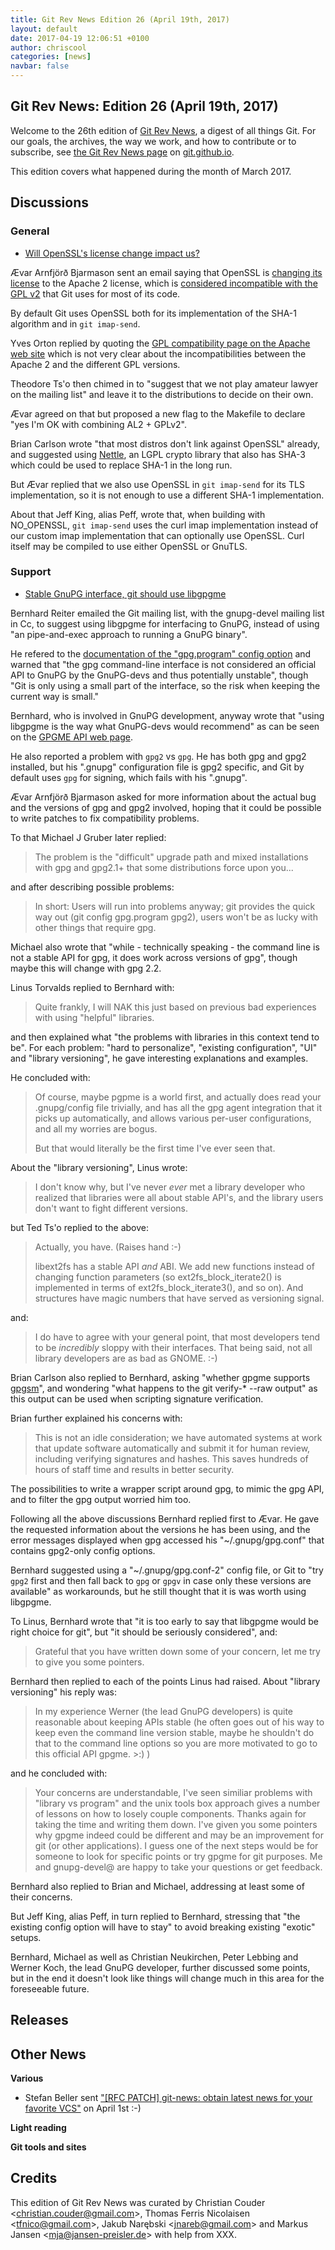 ```yaml
---
title: Git Rev News Edition 26 (April 19th, 2017)
layout: default
date: 2017-04-19 12:06:51 +0100
author: chriscool
categories: [news]
navbar: false
---
```


## Git Rev News: Edition 26 (April 19th, 2017)

Welcome to the 26th edition of [Git Rev News](https://git.github.io/rev_news/rev_news/),
a digest of all things Git. For our goals, the archives, the way we work, and how to contribute or to
subscribe, see [the Git Rev News page](https://git.github.io/rev_news/rev_news/) on [git.github.io](http://git.github.io).

This edition covers what happened during the month of March 2017.

## Discussions


### General

* [Will OpenSSL's license change impact us?](http://public-inbox.org/git/CACBZZX6F47uC9jLxppgkUnwVpGV2jpzzP4kwTuqKgayCevomeA@mail.gmail.com/)

Ævar Arnfjörð Bjarmason sent an email saying that OpenSSL is
[changing its license](https://www.openssl.org/blog/blog/2017/03/22/license/)
to the Apache 2 license, which is
[considered incompatible with the GPL v2](https://www.gnu.org/licenses/license-list.html#apache2)
that Git uses for most of its code.

By default Git uses OpenSSL both for its implementation of the SHA-1
algorithm and in `git imap-send`.

Yves Orton replied by quoting the
[GPL compatibility page on the Apache web site](https://www.apache.org/licenses/GPL-compatibility.html)
which is not very clear about the incompatibilities between the Apache
2 and the different GPL versions.

Theodore Ts'o then chimed in to "suggest that we not play amateur
lawyer on the mailing list" and leave it to the distributions to
decide on their own.

Ævar agreed on that but proposed a new flag to the Makefile to declare
"yes I'm OK with combining AL2 + GPLv2".

Brian Carlson wrote "that most distros don't link against OpenSSL"
already, and suggested using
[Nettle](https://en.wikipedia.org/wiki/Nettle_(cryptographic_library)),
an LGPL crypto library that also has SHA-3 which could be used to
replace SHA-1 in the long run.

But Ævar replied that we also use OpenSSL in `git imap-send` for its
TLS implementation, so it is not enough to use a different SHA-1
implementation.

About that Jeff King, alias Peff, wrote that, when building with
NO_OPENSSL, `git imap-send` uses the curl imap implementation instead
of our custom imap implementation that can optionally use
OpenSSL. Curl itself may be compiled to use either OpenSSL or GnuTLS.

<!---
### Reviews
-->


### Support

* [Stable GnuPG interface, git should use libgpgme](http://public-inbox.org/git/201703101100.15214.bernhard.reiter@intevation.de)

Bernhard Reiter emailed the Git mailing list, with the gnupg-devel
mailing list in Cc, to suggest using libgpgme for interfacing to
GnuPG, instead of using "an pipe-and-exec approach to running a GnuPG
binary".

He refered to the
[documentation of the "gpg.program" config option](https://github.com/git/git/blob/3bc53220cb2dcf709f7a027a3f526befd021d858/Documentation/config.txt#L1572-L1581)
and warned that "the gpg command-line interface is not considered an
official API to GnuPG by the GnuPG-devs and thus potentially
unstable", though "Git is only using a small part of the interface, so
the risk when keeping the current way is small."

Bernhard, who is involved in GnuPG development, anyway wrote that "using
libgpgme is the way what GnuPG-devs would recommend" as can be seen on
the [GPGME API web page](https://wiki.gnupg.org/APIs).

He also reported a problem with `gpg2` vs `gpg`. He has both gpg and
gpg2 installed, but his ".gnupg" configuration file is gpg2 specific,
and Git by default uses `gpg` for signing, which fails with his
".gnupg".

Ævar Arnfjörð Bjarmason asked for more information about the actual
bug and the versions of gpg and gpg2 involved, hoping that it could
be possible to write patches to fix compatibility problems.

To that Michael J Gruber later replied:

> The problem is the "difficult" upgrade path and mixed installations with
> gpg and gpg2.1+ that some distributions force upon you...

and after describing possible problems:

> In short: Users will run into problems anyway; git provides the quick
> way out (git config gpg.program gpg2), users won't be as lucky with
> other things that require gpg.

Michael also wrote that "while - technically speaking - the command
line is not a stable API for gpg, it does work across versions of gpg",
though maybe this will change with gpg 2.2.

Linus Torvalds replied to Bernhard with:

> Quite frankly, I will NAK this just based on previous bad experiences
> with using "helpful" libraries.

and then explained what "the problems with libraries in this context
tend to be". For each problem: "hard to personalize", "existing
configuration", "UI" and "library versioning", he gave interesting
explanations and examples.

He concluded with:

> Of course, maybe pgpme is a world first, and actually does read your
> .gnupg/config file trivially, and has all the gpg agent integration
> that it picks up automatically, and allows various per-user
> configurations, and all my worries are bogus.
>
> But that would literally be the first time I've ever seen that.

About the "library versioning", Linus wrote:

> I don't know why, but I've never *ever* met a library developer who
> realized that libraries were all about stable API's, and the library
> users don't want to fight different versions.

but Ted Ts'o replied to the above:

> Actually, you have.  (Raises hand :-)
>
> libext2fs has a stable API *and* ABI.  We add new functions instead of
> changing function parameters (so ext2fs_block_iterate2() is
> implemented in terms of ext2fs_block_iterate3(), and so on).  And
> structures have magic numbers that have served as versioning signal.

and:

> I do have to agree with your general point, that most developers tend
> to be *incredibly* sloppy with their interfaces.  That being said, not
> all library developers are as bad as GNOME.  :-)

Brian Carlson also replied to Bernhard, asking "whether gpgme supports
[gpgsm](https://linux.die.net/man/1/gpgsm)", and wondering "what
happens to the git verify-* --raw output" as this output can be used
when scripting signature verification.

Brian further explained his concerns with:

> This is not an idle consideration; we have automated systems at work
> that update software automatically and submit it for human review,
> including verifying signatures and hashes. This saves hundreds of hours
> of staff time and results in better security.

The possibilities to write a wrapper script around gpg, to mimic the gpg
API, and to filter the gpg output worried him too.

Following all the above discussions Bernhard replied first to
Ævar. He gave the requested information about the versions he has
been using, and the error messages displayed when gpg accessed his
"~/.gnupg/gpg.conf" that contains gpg2-only config options.

Bernhard suggested using a "~/.gnupg/gpg.conf-2" config file, or Git
to "try `gpg2` first and then fall back to `gpg` or `gpgv` in case
only these versions are available" as workarounds, but he still thought
that it is was worth using libgpgme.

To Linus, Bernhard wrote that "it is too early to say that libgpgme
would be right choice for git", but "it should be seriously
considered", and:

> Grateful that you have written down some of your concern, let me try
> to give you some pointers.

Bernhard then replied to each of the points Linus had raised. About
"library versioning" his reply was:

> In my experience Werner (the lead GnuPG developers) is quite reasonable about
> keeping APIs stable (he often goes out of his way to keep even the command
> line version stable, maybe he shouldn't do that to the command line options
> so you are more motivated to go to this official API gpgme. >:) )

and he concluded with:

> Your concerns are understandable, I've seen similiar problems with "library vs
> program" and the unix tools box approach gives a number of lessons on how to
> losely couple components. Thanks again for taking the time and writing them
> down. I've given you some pointers why gpgme indeed could be different and
> may be an improvement for git (or other applications). I guess one of the
> next steps would be for someone to look for specific points or try gpgme for
> git purposes. Me and gnupg-devel@ are happy to take your questions or get
> feedback.

Bernhard also replied to Brian and Michael, addressing at least some
of their concerns.

But Jeff King, alias Peff, in turn replied to Bernhard, stressing that
"the existing config option will have to stay" to avoid breaking
existing "exotic" setups.

Bernhard, Michael as well as Christian Neukirchen, Peter Lebbing and
Werner Koch, the lead GnuPG developer, further discussed some points,
but in the end it doesn't look like things will change much in this
area for the foreseeable future.


## Releases


## Other News

__Various__

* Stefan Beller sent
  ["[RFC PATCH] git-news: obtain latest news for your favorite VCS"](http://public-inbox.org/git/20170331235947.20010-1-sbeller@google.com/)
  on April 1st :-)

__Light reading__


__Git tools and sites__


## Credits

This edition of Git Rev News was curated by
Christian Couder &lt;<christian.couder@gmail.com>&gt;,
Thomas Ferris Nicolaisen &lt;<tfnico@gmail.com>&gt;,
Jakub Narębski &lt;<jnareb@gmail.com>&gt; and
Markus Jansen &lt;<mja@jansen-preisler.de>&gt;
with help from XXX.
